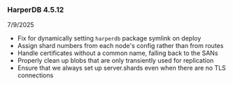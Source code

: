 ### HarperDB 4.5.12

7/9/2025

- Fix for dynamically setting `harperdb` package symlink on deploy
- Assign shard numbers from each node's config rather than from routes
- Handle certificates without a common name, falling back to the SANs
- Properly clean up blobs that are only transiently used for replication
- Ensure that we always set up server.shards even when there are no TLS connections

